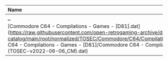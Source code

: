 |Name|Size|
|:---|---:|
|[..](../index.html)|DIR|
|[Commodore C64 - Compilations - Games - [D81].dat](https://raw.githubusercontent.com/open-retrogaming-archive/dat-catalog/main/root/normalized/TOSEC/Commodore/C64/Compilations/Games/[D81]/Commodore C64 - Compilations - Games - [D81]/Commodore C64 - Compilations - Games - [D81] (TOSEC-v2022-06-06_CM).dat)|9192|

